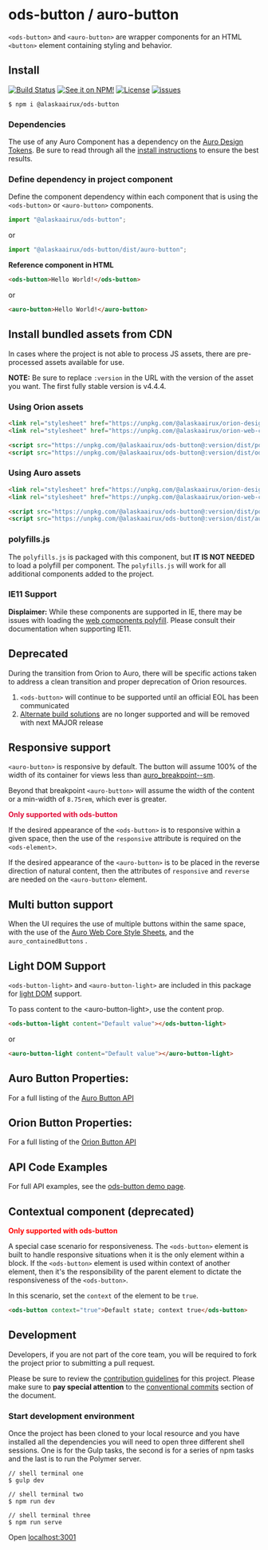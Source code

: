 # ods-button / auro-button

`<ods-button>` and `<auro-button>` are wrapper components for an HTML `<button>` element containing styling and behavior.

## Install

[![Build Status](https://img.shields.io/travis/AlaskaAirlines/ods-button.svg?branch=master&style=for-the-badge)](https://travis-ci.org/github/AlaskaAirlines/ods-button)
[![See it on NPM!](https://img.shields.io/npm/v/@alaskaairux/ods-button.svg?style=for-the-badge&color=orange)](https://www.npmjs.com/package/@alaskaairux/ods-button)
[![License](https://img.shields.io/npm/l/@alaskaairux/ods-button.svg?color=blue&style=for-the-badge)](https://www.apache.org/licenses/LICENSE-2.0)
[![issues](https://img.shields.io/github/issues-raw/AlaskaAirlines/ods-button?style=for-the-badge)](https://github.com/AlaskaAirlines/ods-button/issues)


```shell
$ npm i @alaskaairux/ods-button
```

### Dependencies

The use of any Auro Component has a dependency on the [Auro Design Tokens](http://auro.alaskaair.com/getting-started/developers/design-tokens). Be sure to read through all the [install instructions](http://auro.alaskaair.com/getting-started/developers/design-tokens/install) to ensure the best results. 

### Define dependency in project component

Define the component dependency within each component that is using the `<ods-button>` or `<auro-button>` components.

```javascript
import "@alaskaairux/ods-button";
```
or

```javascript
import "@alaskaairux/ods-button/dist/auro-button";
```

**Reference component in HTML**

```html
<ods-button>Hello World!</ods-button>
```
or

```html
<auro-button>Hello World!</auro-button>
```

## Install bundled assets from CDN

In cases where the project is not able to process JS assets, there are pre-processed assets available for use.

**NOTE:** Be sure to replace `:version` in the URL with the version of the asset you want. The first fully stable version is v4.4.4.

### Using Orion assets

```html
<link rel="stylesheet" href="https://unpkg.com/@alaskaairux/orion-design-tokens@:version/dist/tokens/CSSTokenProperties.css" />
<link rel="stylesheet" href="https://unpkg.com/@alaskaairux/orion-web-core-style-sheets@:version/dist/bundled/baseline.css" />

<script src="https://unpkg.com/@alaskaairux/ods-button@:version/dist/polyfills.js"></script>
<script src="https://unpkg.com/@alaskaairux/ods-button@:version/dist/ods-button__bundled.js"></script>
```

### Using Auro assets

```html
<link rel="stylesheet" href="https://unpkg.com/@alaskaairux/orion-design-tokens@:version/dist/tokens/CSSCustomProperties.css" />
<link rel="stylesheet" href="https://unpkg.com/@alaskaairux/orion-web-core-style-sheets@:version/dist/bundled/essentials.css" />

<script src="https://unpkg.com/@alaskaairux/ods-button@:version/dist/polyfills.js"></script>
<script src="https://unpkg.com/@alaskaairux/ods-button@:version/dist/auro-button__bundled.js"></script>
```

### polyfills.js

The `polyfills.js` is packaged with this component, but **IT IS NOT NEEDED** to load a polyfill per component. The `polyfills.js` will work for all additional components added to the project.

### IE11 Support

**Displaimer:** While these components are supported in IE, there may be issues with loading the [web components polyfill](https://www.webcomponents.org/polyfills). Please consult their documentation when supporting IE11. 

## Deprecated

During the transition from Orion to Auro, there will be specific actions taken to address a clean transition and proper deprecation of Orion resources.

1. `<ods-button>` will continue to be supported until an official EOL has been communicated
1. [Alternate build solutions](#alternate-build-solutions) are no longer supported and will be removed with next MAJOR release

## Responsive support

`<auro-button>` is responsive by default. The button will assume 100% of the width of its container for views less than [auro_breakpoint--sm](https://alaskaairlines.github.io/WebCoreStyleSheets/#responsive-mixin-auro_breakpoint--sm).

Beyond that breakpoint `<auro-button>` will assume the width of the content or a min-width of `8.75rem`, which ever is greater.

<span style="color: #df0b37"><b>Only supported with ods-button</b></span>

If the desired appearance of the `<ods-button>` is to responsive within a given space, then the use of the `responsive` attribute is required on the `<ods-element>`.

If the desired appearance of the `<auro-button>` is to be placed in the reverse direction of natural content, then the attributes of `responsive` and `reverse` are needed on the `<auro-button>` element.

## Multi button support

When the UI requires the use of multiple buttons within the same space, with the use of the [Auro Web Core Style Sheets](https://alaskaairlines.github.io/WebCoreStyleSheets/#utility-auro-css-#{$scope}.auro_containedButtons), and the `auro_containedButtons` .


## Light DOM Support

`<ods-button-light>` and `<auro-button-light>` are included in this package for [light DOM](https://developers.google.com/web/fundamentals/web-components/shadowdom#lightdom) support.

To pass content to the \<auro-button-light>, use the content prop.

```html
<ods-button-light content="Default value"></ods-button-light>
```

or

```html
<auro-button-light content="Default value"></auro-button-light>
```

## Auro Button Properties:

For a full listing of the [Auro Button API](http://auro.alaskaair.com/components/auro/button/api)

## Orion Button Properties:

For a full listing of the [Orion Button API](https://auro.alaskaair.com/components/ods/button/api)

## API Code Examples

For full API examples, see the [ods-button demo page](https://alaskaairlines.github.io/ods-button/).

## Contextual component (deprecated)

<span style="color: red"><b>Only supported with ods-button</b></span>

A special case scenario for responsiveness. The `<ods-button>` element is built to handle responsive situations when it is the only element within a block. If the `<ods-button>` element is used within context of another element, then it's the responsibility of the parent element to dictate the responsiveness of the `<ods-button>`.

In this scenario, set the `context` of the element to be `true`.

```html
<ods-button context="true">Default state; context true</ods-button>
```

## Development

Developers, if you are not part of the core team, you will be required to fork the project prior to submitting a pull request.

Please be sure to review the [contribution guidelines](http://auro.alaskaair.com/getting-started/developers/contributing) for this project. Please make sure to **pay special attention** to the [conventional commits](http://auro.alaskaair.com/getting-started/developers/contributing#conventional-commits) section of the document.

### Start development environment

Once the project has been cloned to your local resource and you have installed all the dependencies you will need to open three different shell sessions. One is for the Gulp tasks, the second is for a series of npm tasks and the last is to run the Polymer server.

```shell
// shell terminal one
$ gulp dev

// shell terminal two
$ npm run dev

// shell terminal three
$ npm run serve
```

Open [localhost:3001](http://localhost:3001/)
